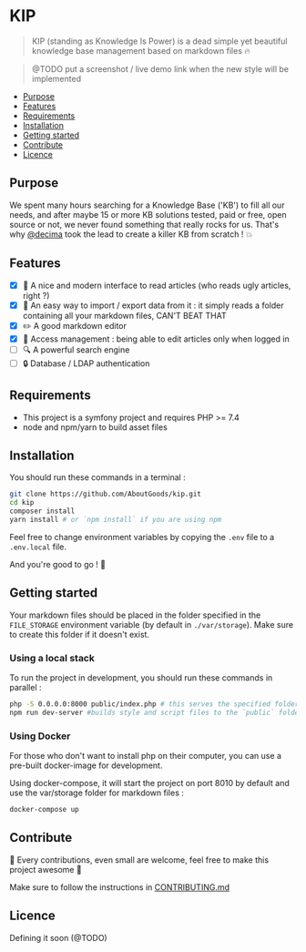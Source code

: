 # KIP

> KIP (standing as Knowledge Is Power) is a dead simple yet beautiful knowledge base management based on markdown files :fire:

> @TODO put a screenshot / live demo link when the new style will be implemented

- [Purpose](#purpose)
- [Features](#features)
- [Requirements](#requirements)
- [Installation](#installation)
- [Getting started](#getting-started)
- [Contribute](#contribute)
- [Licence](#licence)

## Purpose 

We spent many hours searching for a Knowledge Base ('KB') to fill all our needs, and after maybe 15 or more KB solutions tested, 
paid or free, open source or not, we never found something that really rocks for us. 
That's why [@decima](https://github.com/decima) took the lead to create a killer KB from scratch ! :boom:

## Features

- [x] :eyes: A nice and modern interface to read articles (who reads ugly articles, right ?)
- [x] :open_file_folder: An easy way to import / export data from it : it simply reads a folder containing all your markdown files, CAN'T BEAT THAT
- [x] :pencil2: A good markdown editor
- [x] :no_good: Access management : being able to edit articles only when logged in
- [ ] :mag: A powerful search engine
- [ ] :lock: Database / LDAP authentication

## Requirements

- This project is a symfony project and requires PHP >= 7.4
- node and npm/yarn to build asset files

## Installation

You should run these commands in a terminal :
```bash
git clone https://github.com/AboutGoods/kip.git
cd kip
composer install
yarn install # or `npm install` if you are using npm 
```

Feel free to change environment variables by copying the `.env` file to a `.env.local` file.

And you're good to go ! :tada:

## Getting started

Your markdown files should be placed in the folder specified in the `FILE_STORAGE` environment variable (by default in `./var/storage`).
Make sure to create this folder if it doesn't exist.

### Using a local stack

To run the project in development, you should run these commands in parallel :
```bash
php -S 0.0.0.0:8000 public/index.php # this serves the specified folder as the root of the KB
npm run dev-server #builds style and script files to the `public` folder
```

### Using Docker

For those who don't want to install php on their computer, you can use a pre-built docker-image for development.

Using docker-compose, it will start the project on port 8010 by default and use the var/storage folder for markdown files :
```bash
docker-compose up
```

## Contribute

:raised_hands: Every contributions, even small are welcome, feel free to make this project awesome :dizzy:

Make sure to follow the instructions in [CONTRIBUTING.md](./CONTRIBUTING.md)

## Licence

Defining it soon (@TODO)
